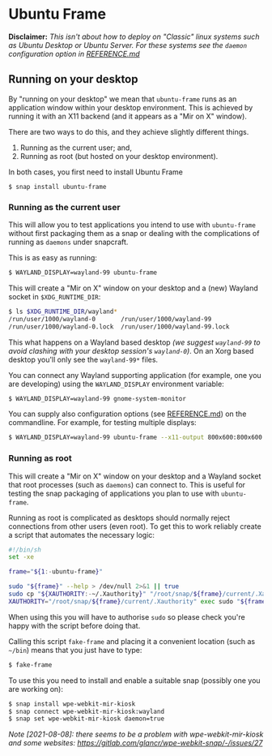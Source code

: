 # Ubuntu Frame

**Disclaimer:** *This isn't about how to deploy on "Classic" linux systems such as Ubuntu Desktop or Ubuntu Server. For these systems see the `daemon` configuration option in [REFERENCE.md](REFERENCE.md)*

## Running on your desktop

By "running on your desktop" we mean that `ubuntu-frame` runs as an application window within your desktop environment. This is achieved by running it with an X11 backend (and it appears as a "Mir on X" window).

There are two ways to do this, and they achieve slightly different things.

1. Running as the current user; and,
2. Running as root (but hosted on your desktop environment).

In both cases, you first need to install Ubuntu Frame

    $ snap install ubuntu-frame

### Running as the current user

This will allow you to test applications you intend to use with `ubuntu-frame` without first packaging them as a snap or dealing with the complications of running as `daemons` under snapcraft.

This is as easy as running:
```bash
$ WAYLAND_DISPLAY=wayland-99 ubuntu-frame
```
This will create a "Mir on X" window on your desktop and a (new) Wayland socket in `$XDG_RUNTIME_DIR`:
```bash
$ ls $XDG_RUNTIME_DIR/wayland*
/run/user/1000/wayland-0       /run/user/1000/wayland-99
/run/user/1000/wayland-0.lock  /run/user/1000/wayland-99.lock
```
This what happens on a Wayland based desktop _(we suggest `wayland-99` to avoid clashing with your desktop session's `wayland-0`)_. On an Xorg based desktop you'll only see the `wayland-99*` files.

You can connect any Wayland supporting application (for example, one you are developing) using the `WAYLAND_DISPLAY` environment variable:
```bash
$ WAYLAND_DISPLAY=wayland-99 gnome-system-monitor
```

You can supply also configuration options (see [REFERENCE.md](REFERENCE.md)) on the commandline. For example, for testing multiple displays:
```bash
$ WAYLAND_DISPLAY=wayland-99 ubuntu-frame --x11-output 800x600:800x600
```

### Running as root

This will create a "Mir on X" window on your desktop and a Wayland socket that root processes (such as `daemons`) can connect to. This is useful for testing the snap packaging of applications you plan to use with `ubuntu-frame`.

Running as root is complicated as desktops should normally reject connections from other users (even root).
To get this to work reliably create a script that automates the necessary logic:
```bash
#!/bin/sh
set -xe

frame="${1:-ubuntu-frame}"

sudo "${frame}" --help > /dev/null 2>&1 || true
sudo cp "${XAUTHORITY:-~/.Xauthority}" "/root/snap/${frame}/current/.Xauthority"
XAUTHORITY="/root/snap/${frame}/current/.Xauthority" exec sudo "${frame}"
```
When using this you will have to authorise `sudo` so please check you're happy with the script before doing that.

Calling this script `fake-frame` and placing it a convenient location (such as `~/bin`) means that you just have to type:
```bash
$ fake-frame
```

To use this you need to install and enable a suitable snap (possibly one you are working on):
```bash
$ snap install wpe-webkit-mir-kiosk
$ snap connect wpe-webkit-mir-kiosk:wayland
$ snap set wpe-webkit-mir-kiosk daemon=true
```

_Note [2021-08-08]: there seems to be a problem with wpe-webkit-mir-kiosk and some websites: https://gitlab.com/glancr/wpe-webkit-snap/-/issues/27_

